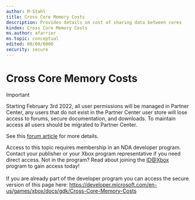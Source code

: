 ```yaml
---
author: M-Stahl
title: Cross Core Memory Costs
description: Provides details on cost of sharing data between cores
kindex: Cross Core Memory Costs
ms.author: afarrier
ms.topic: conceptual
edited: 00/00/0000
security: secure
---
```


# Cross Core Memory Costs
> [!IMPORTANT]
> Starting February 3rd 2022, all user permissions will be managed in Partner Center, any users that do not exist in the Partner Center user store will lose access to forums, secure documentation, and downloads. To maintain access all users should be migrated to Partner Center. <p></p>See this <a href="https://forums.xboxlive.com/articles/132187/breaking-change-user-access-for-forums-secure-docu.html">forum article</a> for more details.  

 Access to this topic requires membership in an NDA developer program. Contact your publisher or your Xbox program representative if you need direct access. Not in the program? Read about joining the <a href="https://www.xbox.com/Developers/id">ID@Xbox</a> program to gain access today!  <br/><br/>If you are already part of the developer program you can access the secure version of this page here: <a target="_blank" href="https://developer.microsoft.com/en-us/games/xbox/docs/gdk/Cross-Core-Memory-Costs">https://developer.microsoft.com/en-us/games/xbox/docs/gdk/Cross-Core-Memory-Costs</a>